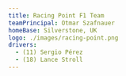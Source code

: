 ```yaml
---
title: Racing Point F1 Team
teamPrincipal: Otmar Szafnauer
homeBase: Silverstone, UK
logo: ./images/racing-point.png
drivers:
  - (11) Sergio Pérez
  - (18) Lance Stroll
---
```

